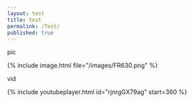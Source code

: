 ```yaml
---
layout: test
title: test
permalink: /Test/
published: true
---
```


pic

{% include image.html file="/images/FR630.png" %}


vid

{% include youtubeplayer.html id="rjnrgGX79ag" start=360 %}
